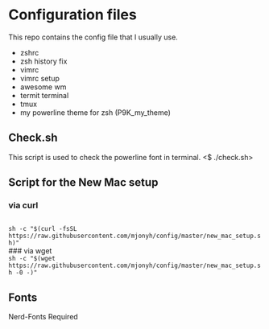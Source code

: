 # Configuration files
This repo contains the config file that I usually use.

* zshrc
* zsh history fix
* vimrc
* vimrc setup
* awesome wm
* termit terminal
* tmux
* my powerline theme for zsh (P9K_my_theme)

## Check.sh
This script is used to check the powerline font in terminal.
<$ ./check.sh>

## Script for the New Mac setup

### via curl
<code>
sh -c "$(curl -fsSL
https://raw.githubusercontent.com/mjonyh/config/master/new_mac_setup.sh)"
</code>
### via wget
<code>
sh -c "$(wget https://raw.githubusercontent.com/mjonyh/config/master/new_mac_setup.sh -0 -)"
</code>

## Fonts
Nerd-Fonts Required

